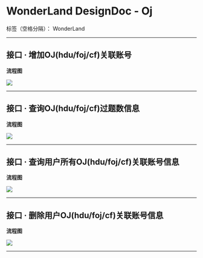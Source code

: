 # WonderLand DesignDoc - Oj

标签（空格分隔）： WonderLand

---

## **接口 · 增加OJ(hdu/foj/cf)关联账号**

**流程图**

![](http://images2017.cnblogs.com/blog/885624/201711/885624-20171103181052701-1386420116.png)


---

## **接口 · 查询OJ(hdu/foj/cf)过题数信息**

**流程图**

![](http://images2017.cnblogs.com/blog/885624/201711/885624-20171107174408091-273993621.png)


---

## **接口 · 查询用户所有OJ(hdu/foj/cf)关联账号信息**

**流程图**

![](http://images2017.cnblogs.com/blog/885624/201711/885624-20171108230016356-1888919058.png)


---

## **接口 · 删除用户OJ(hdu/foj/cf)关联账号信息**

**流程图**

![](http://images2017.cnblogs.com/blog/885624/201711/885624-20171108230905247-15682123.png)


---
